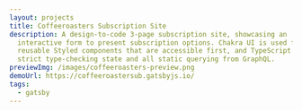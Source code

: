 ```yaml
---
layout: projects
title: Coffeeroasters Subscription Site
description: A design-to-code 3-page subscription site, showcasing an
  interactive form to present subscription options. Chakra UI is used for
  reusable Styled components that are accessible first, and TypeScript for
  strict type-checking state and all static querying from GraphQL.
previewImg: /images/coffeeroasters-preview.png
demoUrl: https://coffeeroastersub.gatsbyjs.io/
tags:
  - gatsby
---
```

